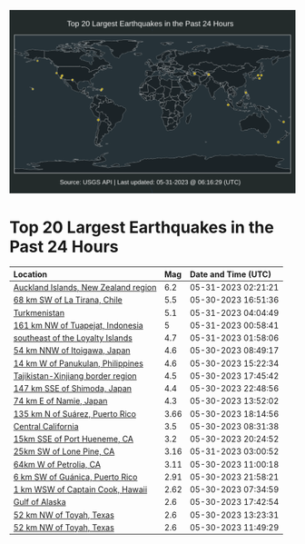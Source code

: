 ![Map](./map.png)

# Top 20 Largest Earthquakes in the Past 24 Hours

| Location | Mag | Date and Time (UTC) |
|:---|:---|:---|
| [Auckland Islands, New Zealand region](https://earthquake.usgs.gov/earthquakes/eventpage/us7000k54z) | 6.2 | 05-31-2023 02:21:21 |
| [68 km SW of La Tirana, Chile](https://earthquake.usgs.gov/earthquakes/eventpage/us7000k51s) | 5.5 | 05-30-2023 16:51:36 |
| [Turkmenistan](https://earthquake.usgs.gov/earthquakes/eventpage/us7000k55h) | 5.1 | 05-31-2023 04:04:49 |
| [161 km NW of Tuapejat, Indonesia](https://earthquake.usgs.gov/earthquakes/eventpage/us7000k54v) | 5 | 05-31-2023 00:58:41 |
| [southeast of the Loyalty Islands](https://earthquake.usgs.gov/earthquakes/eventpage/us7000k550) | 4.7 | 05-31-2023 01:58:06 |
| [54 km NNW of Itoigawa, Japan](https://earthquake.usgs.gov/earthquakes/eventpage/us7000k4y8) | 4.6 | 05-30-2023 08:49:17 |
| [14 km W of Panukulan, Philippines](https://earthquake.usgs.gov/earthquakes/eventpage/us7000k517) | 4.6 | 05-30-2023 15:22:34 |
| [Tajikistan-Xinjiang border region](https://earthquake.usgs.gov/earthquakes/eventpage/us7000k520) | 4.5 | 05-30-2023 17:45:42 |
| [147 km SSE of Shimoda, Japan](https://earthquake.usgs.gov/earthquakes/eventpage/us7000k54a) | 4.4 | 05-30-2023 22:48:56 |
| [74 km E of Namie, Japan](https://earthquake.usgs.gov/earthquakes/eventpage/us7000k50v) | 4.3 | 05-30-2023 13:52:02 |
| [135 km N of Suárez, Puerto Rico](https://earthquake.usgs.gov/earthquakes/eventpage/pr2023150000) | 3.66 | 05-30-2023 18:14:56 |
| [Central California](https://earthquake.usgs.gov/earthquakes/eventpage/nn00860501) | 3.5 | 05-30-2023 08:31:38 |
| [15km SSE of Port Hueneme, CA](https://earthquake.usgs.gov/earthquakes/eventpage/ci40238207) | 3.2 | 05-30-2023 20:24:52 |
| [25km SW of Lone Pine, CA](https://earthquake.usgs.gov/earthquakes/eventpage/ci40238455) | 3.16 | 05-31-2023 03:00:52 |
| [64km W of Petrolia, CA](https://earthquake.usgs.gov/earthquakes/eventpage/nc73891605) | 3.11 | 05-30-2023 11:00:18 |
| [6 km SW of Guánica, Puerto Rico](https://earthquake.usgs.gov/earthquakes/eventpage/pr71411783) | 2.91 | 05-30-2023 21:58:21 |
| [1 km WSW of Captain Cook, Hawaii](https://earthquake.usgs.gov/earthquakes/eventpage/hv73429802) | 2.62 | 05-30-2023 07:34:59 |
| [Gulf of Alaska](https://earthquake.usgs.gov/earthquakes/eventpage/us7000k52p) | 2.6 | 05-30-2023 17:42:54 |
| [52 km NW of Toyah, Texas](https://earthquake.usgs.gov/earthquakes/eventpage/tx2023kngm) | 2.6 | 05-30-2023 13:23:31 |
| [52 km NW of Toyah, Texas](https://earthquake.usgs.gov/earthquakes/eventpage/tx2023kndj) | 2.6 | 05-30-2023 11:49:29 |
